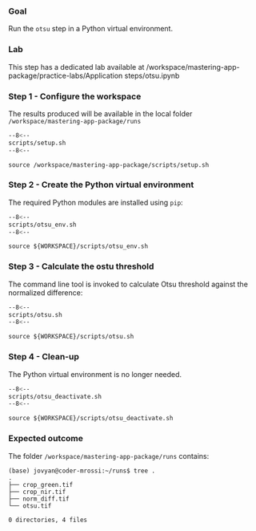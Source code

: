 ### Goal

Run the `otsu` step in a Python virtual environment.

### Lab

This step has a dedicated lab available at /workspace/mastering-app-package/practice-labs/Application steps/otsu.ipynb

### Step 1 - Configure the workspace

The results produced will be available in the local folder `/workspace/mastering-app-package/runs`

```bash linenums="1" hl_lines="2-4" title="terminal"
--8<--
scripts/setup.sh
--8<--
```

```
source /workspace/mastering-app-package/scripts/setup.sh
```

### Step 2 - Create the Python virtual environment

The required Python modules are installed using `pip`:

```bash linenums="1" hl_lines="3" title="terminal"
--8<--
scripts/otsu_env.sh
--8<--
```

```
source ${WORKSPACE}/scripts/otsu_env.sh
```

### Step 3 - Calculate the ostu threshold

The command line tool is invoked to calculate  Otsu threshold against the normalized difference:

```bash linenums="1" hl_lines="7-9"  title="terminal"
--8<--
scripts/otsu.sh
--8<--
```

```
source ${WORKSPACE}/scripts/otsu.sh
```

### Step 4 - Clean-up

The Python virtual environment is no longer needed.

```bash linenums="1" title="terminal"
--8<--
scripts/otsu_deactivate.sh
--8<--
```

```
source ${WORKSPACE}/scripts/otsu_deactivate.sh
```

### Expected outcome

The folder `/workspace/mastering-app-package/runs` contains: 

```
(base) jovyan@coder-mrossi:~/runs$ tree .
.
├── crop_green.tif
├── crop_nir.tif
├── norm_diff.tif
└── otsu.tif

0 directories, 4 files
```